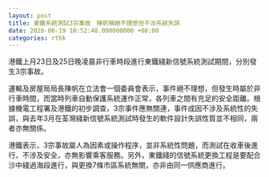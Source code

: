```yaml
---
layout: post
title: 東鐵系統測試3宗事故　陳帆稱絕不理想但不涉系統失誤
date: 2020-06-19 10:52:48.000000000 +08:00
categories: rthk
---
```


港鐵上月23日及25日晚凌晨非行車時段進行東鐵綫新信號系統測試期間，分別發生3宗事故。

運輸及房屋局局長陳帆在立法會一個委員會表示，事件絕不理想，但發生時屬於非行車時間，而當時列車自動保護系統運作正常，各列車之間有充足的安全距離。根據機電工程署及港鐵的初步調查，3宗事件應無關連，事件成因不涉及系統性的失誤，與去年3月在荃灣綫新信號系統測試時發生的軟件設計失誤性質並不相同，兩者亦無關係。

港鐵表示，3宗事故屬人為因素或操作程序，並非系統性問題，而測試在收車後進行，不涉及安全，亦無影響乘客服務。另外，東鐵綫的信號系統更換工程是要配合沙中綫過海段進行，與更換7條市區系統無關，亦非由同一供應商進行。
